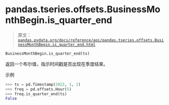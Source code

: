 # pandas.tseries.offsets.BusinessMonthBegin.is_quarter_end

> 原文：[`pandas.pydata.org/docs/reference/api/pandas.tseries.offsets.BusinessMonthBegin.is_quarter_end.html`](https://pandas.pydata.org/docs/reference/api/pandas.tseries.offsets.BusinessMonthBegin.is_quarter_end.html)

```py
BusinessMonthBegin.is_quarter_end(ts)
```

返回一个布尔值，指示时间戳是否出现在季度结束。

示例

```py
>>> ts = pd.Timestamp(2022, 1, 1)
>>> freq = pd.offsets.Hour(5)
>>> freq.is_quarter_end(ts)
False 
```
